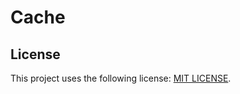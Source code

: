 # Cache

## License
This project uses the following license: [MIT LICENSE](https://github.com/tomosfps/aeri/blob/main/LICENSE.md).
